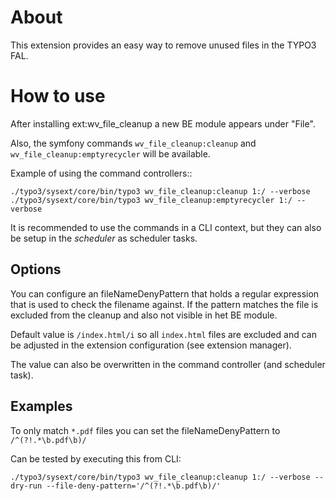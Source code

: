 # About

This extension provides an easy way to remove unused files in the TYPO3 FAL.


# How to use

After installing ext:wv_file_cleanup a new BE module appears under "File".

Also, the symfony commands ``wv_file_cleanup:cleanup`` and
``wv_file_cleanup:emptyrecycler`` will be available.

Example of using the command controllers::

    ./typo3/sysext/core/bin/typo3 wv_file_cleanup:cleanup 1:/ --verbose
    ./typo3/sysext/core/bin/typo3 wv_file_cleanup:emptyrecycler 1:/ --verbose

It is recommended to use the commands in a CLI context, but they can also be
setup in the _scheduler_ as scheduler tasks. 

## Options

You can configure an fileNameDenyPattern that holds a regular expression that is used to check
the filename against. If the pattern matches the file is excluded from the cleanup and also not
visible in het BE module.

Default value is ``/index.html/i`` so all ``index.html`` files are excluded and can be adjusted
in the extension configuration (see extension manager).

The value can also be overwritten in the command controller (and scheduler task).


## Examples

To only match `*.pdf` files you can set the fileNameDenyPattern to ``/^(?!.*\b.pdf\b)/``

Can be tested by executing this from CLI: 

    ./typo3/sysext/core/bin/typo3 wv_file_cleanup:cleanup 1:/ --verbose --dry-run --file-deny-pattern='/^(?!.*\b.pdf\b)/'
